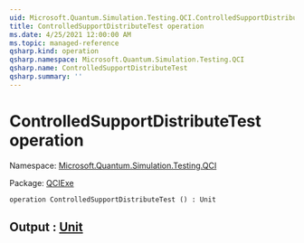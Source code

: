 ```yaml
---
uid: Microsoft.Quantum.Simulation.Testing.QCI.ControlledSupportDistributeTest
title: ControlledSupportDistributeTest operation
ms.date: 4/25/2021 12:00:00 AM
ms.topic: managed-reference
qsharp.kind: operation
qsharp.namespace: Microsoft.Quantum.Simulation.Testing.QCI
qsharp.name: ControlledSupportDistributeTest
qsharp.summary: ''
---
```


# ControlledSupportDistributeTest operation

Namespace: [Microsoft.Quantum.Simulation.Testing.QCI](xref:Microsoft.Quantum.Simulation.Testing.QCI)

Package: [QCIExe](https://nuget.org/packages/QCIExe)




```qsharp
operation ControlledSupportDistributeTest () : Unit
```


## Output : [Unit](xref:microsoft.quantum.qsharp.valueliterals#unit-literal)

